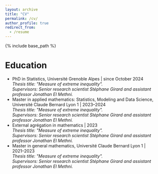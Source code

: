 ```yaml
---
layout: archive
title: "CV"
permalink: /cv/
author_profile: true
redirect_from:
  - /resume
---
```


{% include base_path %}

Education
======

* PhD in Statistics, Université Grenoble Alpes | since October 2024  
  *Thesis title: "Measure of extreme inequality".*  
  *Supervisors: Senior research scientist Stéphane Girard and assistant professor Jonathan El Methni.*
* Master in applied mathematics: Statistics, Modeling and Data Science, Université Claude Bernard Lyon 1 | 2023–2024  
  *Thesis title: "Measure of extreme inequality".*  
  *Supervisors: Senior research scientist Stéphane Girard and assistant professor Jonathan El Methni.*
* External agrégation in mathematics | 2023  
  *Thesis title: "Measure of extreme inequality".*  
  *Supervisors: Senior research scientist Stéphane Girard and assistant professor Jonathan El Methni.*
* Master in general mathematics, Université Claude Bernard Lyon 1 | 2021–2023  
  *Thesis title: "Measure of extreme inequality".*  
  *Supervisors: Senior research scientist Stéphane Girard and assistant professor Jonathan El Methni.*
